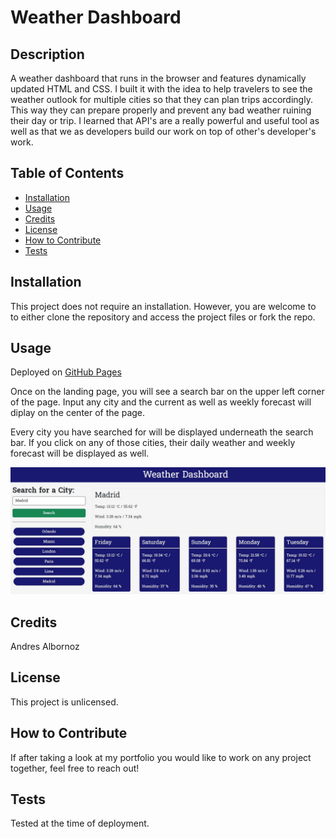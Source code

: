 # Weather Dashboard

## Description
A weather dashboard that runs in the browser and features dynamically updated HTML and CSS. I built it with the idea to help travelers to see the weather outlook for multiple cities
so that they can plan trips accordingly. This way they can prepare properly and prevent any bad weather ruining their day or trip. I learned that API's are a really powerful and useful tool as well as that we as developers build our work on top of other's developer's work.

## Table of Contents
- [Installation](#installation)
- [Usage](#usage)
- [Credits](#credits)
- [License](#license)
- [How to Contribute](#how-to-contribute)
- [Tests](#tests)

## Installation
This project does not require an installation. However, you are welcome to to either clone the repository and access the project files or fork the repo.

## Usage
Deployed on [GitHub Pages](https://andresalbornozgil.github.io/weather-dashboard/)

Once on the landing page, you will see a search bar on the upper left corner of the page. Input any city and the current as well as weekly forecast will diplay on the center of the page.

Every city you have searched for will be displayed underneath the search bar. If you click on any of those cities, their daily weather and weekly forecast will be displayed as well.

![image of westher dashboard](assets/images/weather-dashboard.JPG)

## Credits
Andres Albornoz

## License
This project is unlicensed.

## How to Contribute
If after taking a look at my portfolio you would like to work on any project together, feel free to reach out!

## Tests
Tested at the time of deployment.
